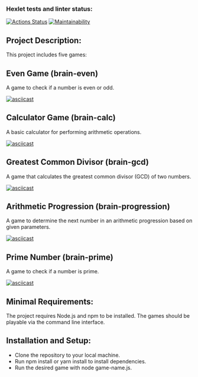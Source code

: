 ### Hexlet tests and linter status:
[![Actions Status](https://github.com/elenaryzh/frontend-project-44/actions/workflows/hexlet-check.yml/badge.svg)](https://github.com/elenaryzh/frontend-project-44/actions)
[![Maintainability](https://api.codeclimate.com/v1/badges/e6bb939242b78734ff33/maintainability)](https://codeclimate.com/github/elenaryzh/frontend-project-44/maintainability)

## Project Description:

This project includes five games:

## Even Game (brain-even)
A game to check if a number is even or odd.

[![asciicast](https://asciinema.org/a/ELUzJDJ0Zs1oI7f6aVaov6H4N.svg)](https://asciinema.org/a/ELUzJDJ0Zs1oI7f6aVaov6H4N)

## Calculator Game (brain-calc)
A basic calculator for performing arithmetic operations.

[![asciicast](https://asciinema.org/a/eEQBukLEuMomsj8qQsR360vi2.svg)](https://asciinema.org/a/eEQBukLEuMomsj8qQsR360vi2)

## Greatest Common Divisor (brain-gcd)
A game that calculates the greatest common divisor (GCD) of two numbers.

[![asciicast](https://asciinema.org/a/dGLGSM8BvUk0RxUsxavXsTQxq.svg)](https://asciinema.org/a/dGLGSM8BvUk0RxUsxavXsTQxq)

## Arithmetic Progression (brain-progression)
A game to determine the next number in an arithmetic progression based on given parameters.

[![asciicast](https://asciinema.org/a/ps2rNRtuwjPcVGHllaUewG3Zg.svg)](https://asciinema.org/a/ps2rNRtuwjPcVGHllaUewG3Zg)

## Prime Number (brain-prime)
A game to check if a number is prime.

[![asciicast](https://asciinema.org/a/TmtAgHPyBLCn2LB4qH93UIT3U.svg)](https://asciinema.org/a/TmtAgHPyBLCn2LB4qH93UIT3U)

## Minimal Requirements:

The project requires Node.js and npm to be installed.
The games should be playable via the command line interface.

## Installation and Setup:
<ul>
<li>Clone the repository to your local machine.</li>
<li>Run npm install or yarn install to install dependencies.</li>
<li>Run the desired game with node game-name.js.</li>
</ul>

